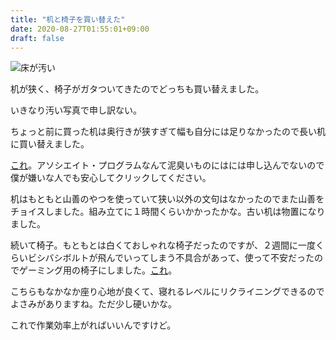 ```yaml
---
title: "机と椅子を買い替えた"
date: 2020-08-27T01:55:01+09:00
draft: false
---
```


![床が汚い](/img/desk-and-chair/hero.jpg "床が汚い")

机が狭く、椅子がガタついてきたのでどっちも買い替えました。

いきなり汚い写真で申し訳ない。

ちょっと前に買った机は奥行きが狭すぎて幅も自分には足りなかったので長い机に買い替えました。

[これ](https://www.amazon.co.jp/dp/B00GUBZ2M4/ref=cm_sw_em_r_mt_dp_U_QJKAEbHDCNKFX)。アソシエイト・プログラムなんて泥臭いものにはには申し込んでないので僕が嫌いな人でも安心してクリックしてください。

机はもともと山善のやつを使っていて狭い以外の文句はなかったのでまた山善をチョイスしました。組み立てに１時間くらいかかったかな。古い机は物置になりました。

続いて椅子。もともとは白くておしゃれな椅子だったのですが、２週間に一度くらいビシバシボルトが飛んでいってしまう不具合があって、使って不安だったのでゲーミング用の椅子にしました。[これ](https://www.amazon.co.jp/dp/B07JJ848L8/ref=cm_sw_r_tw_dp_U_x_eNKAEbYQQNW6T)。

こちらもなかなか座り心地が良くて、寝れるレベルにリクライニングできるのでよさみがありますね。ただ少し硬いかな。

これで作業効率上がればいいんですけど。